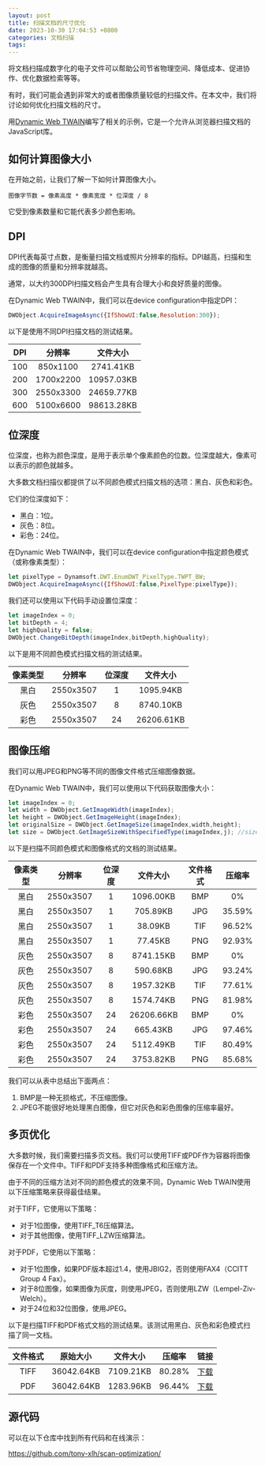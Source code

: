 ```yaml
---
layout: post
title: 扫描文档的尺寸优化
date: 2023-10-30 17:04:53 +0800
categories: 文档扫描
tags:
---
```


将文档扫描成数字化的电子文件可以帮助公司节省物理空间、降低成本、促进协作、优化数据检索等等。

有时，我们可能会遇到非常大的或者图像质量较低的扫描文件。在本文中，我们将讨论如何优化扫描文档的尺寸。

用[Dynamic Web TWAIN](https://www.dynamsoft.com/web-twain/overview)编写了相关的示例，它是一个允许从浏览器扫描文档的JavaScript库。

## 如何计算图像大小

在开始之前，让我们了解一下如何计算图像大小。

```
图像字节数 = 像素高度 * 像素宽度 * 位深度 / 8
```

它受到像素数量和它能代表多少颜色影响。

## DPI

DPI代表每英寸点数，是衡量扫描文档或照片分辨率的指标。DPI越高，扫描和生成的图像的质量和分辨率就越高。

通常，以大约300DPI扫描文档会产生具有合理大小和良好质量的图像。

在Dynamic Web TWAIN中，我们可以在device configuration中指定DPI：

```js
DWObject.AcquireImageAsync({IfShowUI:false,Resolution:300});
```

以下是使用不同DPI扫描文档的测试结果。

| DPI | 分辨率 | 文件大小 |
|:---:|:----------:|:----------:|
| 100 | 850x1100 | 2741.41KB |
| 200 | 1700x2200 | 10957.03KB |
| 300 | 2550x3300 | 24659.77KB |
| 600 | 5100x6600 | 98613.28KB |


## 位深度

位深度，也称为颜色深度，是用于表示单个像素颜色的位数。位深度越大，像素可以表示的颜色就越多。

大多数文档扫描仪都提供了以不同颜色模式扫描文档的选项：黑白、灰色和彩色。

它们的位深度如下：

* 黑白：1位。
* 灰色：8位。
* 彩色：24位。

在Dynamic Web TWAIN中，我们可以在device configuration中指定颜色模式（或称像素类型）：

```js
let pixelType = Dynamsoft.DWT.EnumDWT_PixelType.TWPT_BW;
DWObject.AcquireImageAsync({IfShowUI:false,PixelType:pixelType});
```

我们还可以使用以下代码手动设置位深度：

```js
let imageIndex = 0;
let bitDepth = 4;
let highQuality = false;
DWObject.ChangeBitDepth(imageIndex,bitDepth,highQuality);
```

以下是用不同颜色模式扫描文档的测试结果。

| 像素类型 | 分辨率 | 位深度 | 文件大小 |
|:----------:|:----------:|:--------:|:----------:|
| 黑白 | 2550x3507 | 1 | 1095.94KB |
| 灰色 | 2550x3507 | 8 | 8740.10KB |
| 彩色 | 2550x3507 | 24 | 26206.61KB |

## 图像压缩

我们可以用JPEG和PNG等不同的图像文件格式压缩图像数据。

在Dynamic Web TWAIN中，我们可以使用以下代码获取图像大小：

```js
let imageIndex = 0;
let width = DWObject.GetImageWidth(imageIndex);
let height = DWObject.GetImageHeight(imageIndex);
let originalSize = DWObject.GetImageSize(imageIndex,width,height);
let size = DWObject.GetImageSizeWithSpecifiedType(imageIndex,j); //size after compression with a format
```

以下是扫描不同颜色模式和图像格式的文档的测试结果。

| 像素类型 | 分辨率 | 位深度 | 文件大小 | 文件格式 | 压缩率 |
|:----------:|:----------:|:--------:|:----------:|:------:|:----------------:|
| 黑白 | 2550x3507 | 1 | 1096.00KB | BMP | 0% |
| 黑白 | 2550x3507 | 1 | 705.89KB | JPG | 35.59% |
| 黑白 | 2550x3507 | 1 | 38.09KB | TIF | 96.52% |
| 黑白 | 2550x3507 | 1 | 77.45KB | PNG | 92.93% |
| 灰色 | 2550x3507 | 8 | 8741.15KB | BMP | 0% |
| 灰色 | 2550x3507 | 8 | 590.68KB | JPG | 93.24% |
| 灰色 | 2550x3507 | 8 | 1957.32KB | TIF | 77.61% |
| 灰色 | 2550x3507 | 8 | 1574.74KB | PNG | 81.98% |
| 彩色 | 2550x3507 | 24 | 26206.66KB | BMP | 0% |
| 彩色 | 2550x3507 | 24 | 665.43KB | JPG | 97.46% |
| 彩色 | 2550x3507 | 24 | 5112.49KB | TIF | 80.49% |
| 彩色 | 2550x3507 | 24 | 3753.82KB | PNG | 85.68% |

我们可以从表中总结出下面两点：

1. BMP是一种无损格式，不压缩图像。
2. JPEG不能很好地处理黑白图像，但它对灰色和彩色图像的压缩率最好。

## 多页优化

大多数时候，我们需要扫描多页文档。我们可以使用TIFF或PDF作为容器将图像保存在一个文件中。TIFF和PDF支持多种图像格式和压缩方法。

由于不同的压缩方法对不同的颜色模式的效果不同，Dynamic Web TWAIN使用以下压缩策略来获得最佳结果。

对于TIFF，它使用以下策略：

* 对于1位图像，使用TIFF_T6压缩算法。
* 对于其他图像，使用TIFF_LZW压缩算法。

对于PDF，它使用以下策略：

* 对于1位图像，如果PDF版本超过1.4，使用JBIG2，否则使用FAX4（CCITT Group 4 Fax）。
* 对于8位图像，如果图像为灰度，则使用JPEG，否则使用LZW（Lempel-Ziv-Welch）。
* 对于24位和32位图像，使用JPEG。

以下是扫描TIFF和PDF格式文档的测试结果。该测试用黑白、灰色和彩色模式扫描了同一文档。

| 文件格式 | 原始大小 | 文件大小 | 压缩率 | 链接 |
|:------:|:-------------:|:---------:|:----------------:|:--------------:|
| TIFF | 36042.64KB | 7109.21KB | 80.28% | [下载](https://github.com/tony-xlh/scan-optimization/releases/download/samples/scanned.tiff) |
| PDF | 36042.64KB | 1283.96KB | 96.44% | [下载](https://github.com/tony-xlh/scan-optimization/releases/download/samples/scanned.pdf) |



## 源代码

可以在以下仓库中找到所有代码和在线演示：

<https://github.com/tony-xlh/scan-optimization/>






